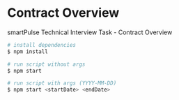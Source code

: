 # Contract Overview
smartPulse Technical Interview Task - Contract Overview

```bash
# install dependencies
$ npm install

# run script without args
$ npm start

# run script with args (YYYY-MM-DD)
$ npm start <startDate> <endDate>

```